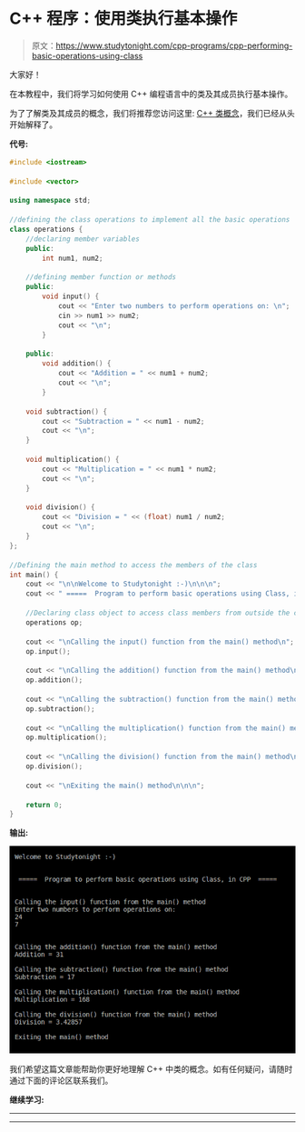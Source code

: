 # C++ 程序：使用类执行基本操作

> 原文：<https://www.studytonight.com/cpp-programs/cpp-performing-basic-operations-using-class>

大家好！

在本教程中，我们将学习如何使用 C++ 编程语言中的类及其成员执行基本操作。

为了了解类及其成员的概念，我们将推荐您访问这里: [C++ 类概念](https://www.studytonight.com/cpp/defining-class-and-object.php)，我们已经从头开始解释了。

**代号:**

```cpp
#include <iostream>

#include <vector>

using namespace std;

//defining the class operations to implement all the basic operations
class operations {
    //declaring member variables
    public:
        int num1, num2;

    //defining member function or methods
    public:
        void input() {
            cout << "Enter two numbers to perform operations on: \n";
            cin >> num1 >> num2;
            cout << "\n";
        }

    public:
        void addition() {
            cout << "Addition = " << num1 + num2;
            cout << "\n";
        }

    void subtraction() {
        cout << "Subtraction = " << num1 - num2;
        cout << "\n";
    }

    void multiplication() {
        cout << "Multiplication = " << num1 * num2;
        cout << "\n";
    }

    void division() {
        cout << "Division = " << (float) num1 / num2;
        cout << "\n";
    }
};

//Defining the main method to access the members of the class
int main() {
    cout << "\n\nWelcome to Studytonight :-)\n\n\n";
    cout << " =====  Program to perform basic operations using Class, in CPP  ===== \n\n";

    //Declaring class object to access class members from outside the class
    operations op;

    cout << "\nCalling the input() function from the main() method\n";
    op.input();

    cout << "\nCalling the addition() function from the main() method\n";
    op.addition();

    cout << "\nCalling the subtraction() function from the main() method\n";
    op.subtraction();

    cout << "\nCalling the multiplication() function from the main() method\n";
    op.multiplication();

    cout << "\nCalling the division() function from the main() method\n";
    op.division();

    cout << "\nExiting the main() method\n\n\n";

    return 0;
}
```

**输出:**

![C++ Class operations](img/cd1fe007fc56b46669f3e58a705aceb7.png)

我们希望这篇文章能帮助你更好地理解 C++ 中类的概念。如有任何疑问，请随时通过下面的评论区联系我们。

**继续学习:**

* * *

* * *